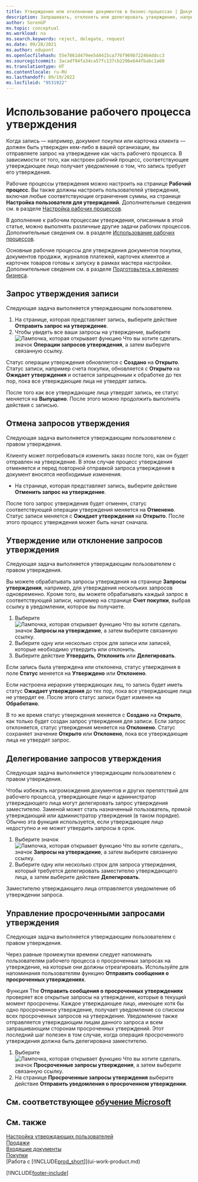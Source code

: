 ```yaml
---
title: Утверждение или отклонение документов в бизнес-процессах | Документация Майкрософт
description: Запрашивать, отклонять или делегировать утверждение, например, документа покупки или продажи можно в рамках бизнес-процесса.
author: SorenGP
ms.topic: conceptual
ms.workload: na
ms.search.keywords: reject, delegate, request
ms.date: 09/28/2021
ms.author: edupont
ms.openlocfilehash: 55e7861d479ee5d4415ca776f969b722464ddcc3
ms.sourcegitcommit: 3acadf94fa34ca57fc137cb2296e644fbabc1a60
ms.translationtype: HT
ms.contentlocale: ru-RU
ms.lasthandoff: 09/19/2022
ms.locfileid: "9531922"
---
```

# <a name="use-approval-workflows"></a>Использование рабочего процесса утверждения

Когда запись — например, документ покупки или карточка клиента — должен быть утвержден кем-либо в вашей организации, вы отправляете запрос на утверждение как часть рабочего процесса. В зависимости от того, как настроен рабочий процесс, соответствующее утверждающее лицо получает уведомление о том, что запись требует его утверждения.

Рабочие процессы утверждения можно настроить на странице **Рабочий процесс**. Вы также должны настроить пользователей утверждения, включая любые соответствующие ограничения суммы, на странице **Настройка пользователя для утверждений**. Дополнительные сведения см. в разделе [Настройка рабочих процессов](across-set-up-workflows.md).  

В дополнение к рабочим процессам утверждения, описанным в этой статье, можно выполнять различные другие задачи рабочих процессов. Дополнительные сведения см. в разделе [Использование рабочих процессов](across-use-workflows.md).

Основные рабочие процессы для утверждения документов покупки, документов продажи, журналов платежей, карточек клиентов и карточек товаров готовы к запуску в рамках мастера настройки. Дополнительные сведения см. в разделе [Подготовьтесь к ведению бизнеса](ui-get-ready-business.md).

## <a name="to-request-approval-of-a-record"></a>Запрос утверждения записи

Следующая задача выполняется утверждающим пользователем.

1. На странице, которая представляет запись, выберите действие **Отправить запрос на утверждение**.
2. Чтобы увидеть все ваши запросы на утверждение, выберите ![Лампочка, которая открывает функцию Что вы хотите сделать.](media/ui-search/search_small.png "Что вы хотите сделать") значок **Операции запросов утверждения**, а затем выберите связанную ссылку.  

Статус операции утверждения обновляется с **Создано** на **Открыто**. Статус записи, например счета покупки, обновляется с **Открыто** на **Ожидает утверждения** и остается запрещенным к обработке до тех пор, пока все утверждающие лица не утвердят запись.

После того как все утверждающие лица утвердят запись, ее статус меняется на **Выпущено**. После этого можно продолжить выполнять действия с записью.

## <a name="to-cancel-requests-for-approval"></a>Отмена запросов утверждения

Следующая задача выполняется утверждающим пользователем с правом утверждения.

Клиенту может потребоваться изменить заказ после того, как он будет отправлен на утверждение. В этом случае процесс утверждения отменяется и перед повторной отправкой запроса утверждения в документ вносятся необходимые изменения.

- На странице, которая представляет запись, выберите действие **Отменить запрос на утверждение**.

После того запрос утверждения будет отменен, статус соответствующей операции утверждения меняется на **Отменено**. Статус записи меняется с **Ожидает утверждения** на **Открыто**. После этого процесс утверждения может быть начат сначала.

## <a name="to-approve-or-reject-requests-for-approval"></a>Утверждение или отклонение запросов утверждения

Следующая задача выполняется утверждающим пользователем с правом утверждения.

Вы можете обрабатывать запросы утверждения на странице **Запросы утверждения**, например, для утверждения нескольких запросов одновременно. Кроме того, вы можете обрабатывать каждый запрос в соответствующей записи, например на странице **Счет покупки**, выбрав ссылку в уведомлении, которое вы получаете.

1. Выберите ![Лампочка, которая открывает функцию Что вы хотите сделать.](media/ui-search/search_small.png "Что вы хотите сделать") значок **Запросы на утверждение**, а затем выберите связанную ссылку.
2. Выберите одну или несколько строк для записи или записей, которые необходимо утвердить или отклонить.
3. Выберите действие **Утвердить**, **Отклонить** или **Делегировать**.

Если запись была утверждена или отклонена, статус утверждения в поле **Статус** меняется на **Утверждено** или **Отклонено**.

Если настроена иерархия утверждающих лиц, то запись будет иметь статус **Ожидает утверждения** до тех пор, пока все утверждающие лица не утвердят ее. После этого статус записи будет изменен на **Обработано**.

В то же время статус утверждения меняется с **Создано** на **Открыто**, как только будет создан запрос утверждения для записи. Если запрос отклоняется, статус утверждения меняется на **Отклонено**. Статус сохраняет значение **Открыто** или **Отклонено**, пока все утверждающие лица не утвердят запрос.

## <a name="to-delegate-requests-for-approval"></a>Делегирование запросов утверждения

Следующая задача выполняется утверждающим пользователем с правом утверждения.

Чтобы избежать нагромождения документов и других препятствий для рабочего процесса, утверждающее лицо и администратор утверждающего лица могут делегировать запрос утверждения заместителю. Заменой может стать назначенный пользователь, прямой утверждающий или администратор утверждения (в таком порядке). Обычно эта функция используется, если утверждающее лицо недоступно и не может утвердить запросы в срок.

1. Выберите значок ![Лампочка, которая открывает функцию Что вы хотите сделать.](media/ui-search/search_small.png "Что вы хотите сделать"), значок **Запросы на утверждение**, а затем выберите связанную ссылку.
2. Выберите одну или несколько строк для запроса утверждения, который требуется делегировать заместителю утверждающего лица, а затем выберите действие **Делегировать**.

Заместителю утверждающего лица отправляется уведомление об утверждении запроса.

## <a name="to-manage-overdue-approval-requests"></a>Управление просроченными запросами утверждения

Следующая задача выполняется утверждающим пользователем с правом утверждения.

Через равные промежутки времени следует напоминать пользователям рабочего процесса о просроченных запросах на утверждение, на которые они должны отреагировать. Используйте для напоминания пользователям функцию **Отправить сообщения о просроченных утверждениях**.

Функция The **Отправить сообщения о просроченных утверждениях** проверяет все открытые запросы на утверждение, которые в текущий момент просрочены. Каждое утверждающее лицо, имеющее хотя бы одно просроченное утверждение, получает уведомление со списком всех просроченных запросов на утверждение. Уведомление также отправляется утверждающим лицам данного запроса и всем запрашивающим сторонам просроченных утверждений. Этот последний шаг полезен в том случае, когда операция просроченного утверждения должна быть делегирована заместителю.

1. Выберите ![Лампочка, которая открывает функцию Что вы хотите сделать.](media/ui-search/search_small.png "Что вы хотите сделать") значок **Просроченные запросы утверждения**, а затем выберите связанную ссылку.
2. На странице **Просроченные запросы утверждения** выберите действие **Отправить уведомления о просроченном утверждении**.

## <a name="see-related-microsoft-training"></a>См. соответствующее [обучение Microsoft](/training/modules/use-approval-workflows/)

## <a name="see-also"></a>См. также

[Настройка утверждающих пользователей](across-how-to-set-up-approval-users.md)  
[Продажи](sales-manage-sales.md)  
[Входящие документы](across-income-documents.md)  
[Покупки](purchasing-manage-purchasing.md)  
[Работа с [!INCLUDE[prod_short](includes/prod_short.md)]](ui-work-product.md)  


[!INCLUDE[footer-include](includes/footer-banner.md)]

